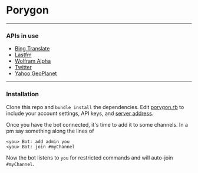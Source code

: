 # Porygon
---

### APIs in use

* [Bing Translate](https://datamarket.azure.com/account)
* [Lastfm](http://www.last.fm/api/accounts)
* [Wolfram Alpha](http://products.wolframalpha.com/api/)
* [Twitter](https://dev.twitter.com/apps)
* [Yahoo GeoPlanet](http://developer.yahoo.com/geo/geoplanet/)

---
### Installation

Clone this repo and `bundle install` the dependencies. Edit [porygon.rb](https://github.com/killwhitey/Porygon/blob/master/porygon.rb#L24-L55) to include your account settings, API keys, and [server address](https://github.com/killwhitey/Porygon/blob/master/porygon.rb#L158).

Once you have the bot connected, it's time to add it to some channels. In a pm say something along the lines of

	<you> Bot: add admin you
	<you> Bot: join #myChannel
	
Now the bot listens to `you` for restricted commands and will auto-join `#myChannel`.